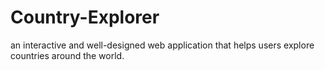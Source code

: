 # Country-Explorer
an interactive and well-designed web application that helps users explore countries around the world.
